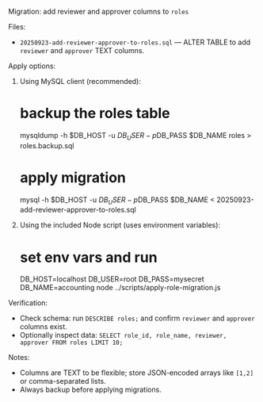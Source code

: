 Migration: add reviewer and approver columns to `roles`

Files:
- `20250923-add-reviewer-approver-to-roles.sql` — ALTER TABLE to add `reviewer` and `approver` TEXT columns.

Apply options:

1) Using MySQL client (recommended):

   # backup the roles table
   mysqldump -h $DB_HOST -u $DB_USER -p$DB_PASS $DB_NAME roles > roles.backup.sql

   # apply migration
   mysql -h $DB_HOST -u $DB_USER -p$DB_PASS $DB_NAME < 20250923-add-reviewer-approver-to-roles.sql

2) Using the included Node script (uses environment variables):

   # set env vars and run
   DB_HOST=localhost DB_USER=root DB_PASS=mysecret DB_NAME=accounting node ../scripts/apply-role-migration.js

Verification:
- Check schema: run `DESCRIBE roles;` and confirm `reviewer` and `approver` columns exist.
- Optionally inspect data: `SELECT role_id, role_name, reviewer, approver FROM roles LIMIT 10;`

Notes:
- Columns are TEXT to be flexible; store JSON-encoded arrays like `[1,2]` or comma-separated lists.
- Always backup before applying migrations.
